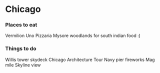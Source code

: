 # Chicago

### Places to eat
Vermilion
Uno Pizzaria
Mysore woodlands for south indian food :)

### Things to do
Willis tower skydeck
Chicago Architecture Tour
Navy pier fireworks
Mag mile
Skyline view 
